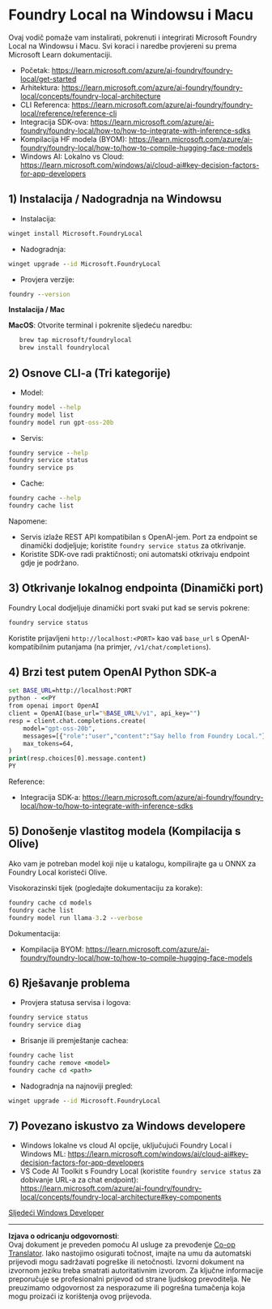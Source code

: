 <!--
CO_OP_TRANSLATOR_METADATA:
{
  "original_hash": "ba4a0e432e3b6bfed9026383b0b56cf4",
  "translation_date": "2025-10-02T14:48:15+00:00",
  "source_file": "Module07/foundrylocal.md",
  "language_code": "hr"
}
-->
# Foundry Local na Windowsu i Macu

Ovaj vodič pomaže vam instalirati, pokrenuti i integrirati Microsoft Foundry Local na Windowsu i Macu. Svi koraci i naredbe provjereni su prema Microsoft Learn dokumentaciji.

- Početak: https://learn.microsoft.com/azure/ai-foundry/foundry-local/get-started
- Arhitektura: https://learn.microsoft.com/azure/ai-foundry/foundry-local/concepts/foundry-local-architecture
- CLI Referenca: https://learn.microsoft.com/azure/ai-foundry/foundry-local/reference/reference-cli
- Integracija SDK-ova: https://learn.microsoft.com/azure/ai-foundry/foundry-local/how-to/how-to-integrate-with-inference-sdks
- Kompilacija HF modela (BYOM): https://learn.microsoft.com/azure/ai-foundry/foundry-local/how-to/how-to-compile-hugging-face-models
- Windows AI: Lokalno vs Cloud: https://learn.microsoft.com/windows/ai/cloud-ai#key-decision-factors-for-app-developers

## 1) Instalacija / Nadogradnja na Windowsu

- Instalacija:
```cmd
winget install Microsoft.FoundryLocal
```
- Nadogradnja:
```cmd
winget upgrade --id Microsoft.FoundryLocal
```
- Provjera verzije:
```cmd
foundry --version
```
     
**Instalacija / Mac**

**MacOS**: 
Otvorite terminal i pokrenite sljedeću naredbu:
```bash
   brew tap microsoft/foundrylocal
   brew install foundrylocal
```

## 2) Osnove CLI-a (Tri kategorije)

- Model:
```cmd
foundry model --help
foundry model list
foundry model run gpt-oss-20b
```
- Servis:
```cmd
foundry service --help
foundry service status
foundry service ps
```
- Cache:
```cmd
foundry cache --help
foundry cache list
```

Napomene:
- Servis izlaže REST API kompatibilan s OpenAI-jem. Port za endpoint se dinamički dodjeljuje; koristite `foundry service status` za otkrivanje.
- Koristite SDK-ove radi praktičnosti; oni automatski otkrivaju endpoint gdje je podržano.

## 3) Otkrivanje lokalnog endpointa (Dinamički port)

Foundry Local dodjeljuje dinamički port svaki put kad se servis pokrene:
```cmd
foundry service status
```
Koristite prijavljeni `http://localhost:<PORT>` kao vaš `base_url` s OpenAI-kompatibilnim putanjama (na primjer, `/v1/chat/completions`).

## 4) Brzi test putem OpenAI Python SDK-a

```cmd
set BASE_URL=http://localhost:PORT
python - <<PY
from openai import OpenAI
client = OpenAI(base_url="%BASE_URL%/v1", api_key="")
resp = client.chat.completions.create(
    model="gpt-oss-20b",
    messages=[{"role":"user","content":"Say hello from Foundry Local."}],
    max_tokens=64,
)
print(resp.choices[0].message.content)
PY
```
Reference:
- Integracija SDK-a: https://learn.microsoft.com/azure/ai-foundry/foundry-local/how-to/how-to-integrate-with-inference-sdks

## 5) Donošenje vlastitog modela (Kompilacija s Olive)

Ako vam je potreban model koji nije u katalogu, kompilirajte ga u ONNX za Foundry Local koristeći Olive.

Visokorazinski tijek (pogledajte dokumentaciju za korake):
```cmd
foundry cache cd models
foundry cache list
foundry model run llama-3.2 --verbose
```
Dokumentacija:
- Kompilacija BYOM: https://learn.microsoft.com/azure/ai-foundry/foundry-local/how-to/how-to-compile-hugging-face-models

## 6) Rješavanje problema

- Provjera statusa servisa i logova:
```cmd
foundry service status
foundry service diag
```
- Brisanje ili premještanje cachea:
```cmd
foundry cache list
foundry cache remove <model>
foundry cache cd <path>
```
- Nadogradnja na najnoviji pregled:
```cmd
winget upgrade --id Microsoft.FoundryLocal
```

## 7) Povezano iskustvo za Windows developere

- Windows lokalne vs cloud AI opcije, uključujući Foundry Local i Windows ML:
  https://learn.microsoft.com/windows/ai/cloud-ai#key-decision-factors-for-app-developers
- VS Code AI Toolkit s Foundry Local (koristite `foundry service status` za dobivanje URL-a za chat endpoint):
  https://learn.microsoft.com/azure/ai-foundry/foundry-local/concepts/foundry-local-architecture#key-components

[Sljedeći Windows Developer](./windowdeveloper.md)

---

**Izjava o odricanju odgovornosti**:  
Ovaj dokument je preveden pomoću AI usluge za prevođenje [Co-op Translator](https://github.com/Azure/co-op-translator). Iako nastojimo osigurati točnost, imajte na umu da automatski prijevodi mogu sadržavati pogreške ili netočnosti. Izvorni dokument na izvornom jeziku treba smatrati autoritativnim izvorom. Za ključne informacije preporučuje se profesionalni prijevod od strane ljudskog prevoditelja. Ne preuzimamo odgovornost za nesporazume ili pogrešna tumačenja koja mogu proizaći iz korištenja ovog prijevoda.